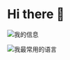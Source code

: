 # Hi there 👋

![我的信息](https://github-readme-stats.vercel.app/api?username=AEFR-SC&show_icons=true&include_all_commits=true)

![我最常用的语言](https://github-readme-stats.vercel.app/api/top-langs/?username=AEFR-SC&layout=compact)

<!--
**AEFR-SC/AEFR-SC** is a ✨ _special_ ✨ repository because its `README.md` (this file) appears on your GitHub profile.